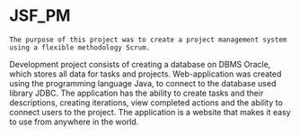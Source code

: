 # JSF_PM

	The purpose of this project was to create a project management system using a flexible methodology Scrum.
Development project consists of creating a database on DBMS Oracle, which stores all data for tasks and projects. Web-application was created using the programming language Java, to connect to the database used library JDBC. The application has the ability to create tasks and their descriptions, creating iterations, view completed actions and the ability to connect users to the project.
The application is a website that makes it easy to use from anywhere in the world.

